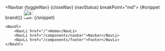 <script>
	import { Navbar, NavLi, NavBrand, NavUl, uiHelpers } from 'flowbite-svelte';
	let nav = uiHelpers();

	let navStatus = $state(false);
	let toggleNav = nav.toggle;
	let closeNav = nav.close;

	$effect(() => {
		// this can be done adding nav.navStatus directly to DOM element
		// without using effect
		navStatus = nav.isOpen;
	});
</script>


<Navbar {toggleNav} {closeNav} {navStatus} breakPoint="md">
	{#snippet brand()}
		<NavBrand siteName="Svelte 5">
			<img width="30" src="/images/svelte-icon.png" alt="svelte icon" />
		</NavBrand>
	{/snippet}

	<NavUl>
		<NavLi href="/">Home</NavLi>
		<NavLi href="/components/navbar">Navbar</NavLi>
		<NavLi href="/components/footer">Footer</NavLi>
	</NavUl>
</Navbar>